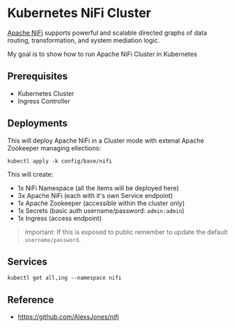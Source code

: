 # Kubernetes NiFi Cluster

[Apache NiFi](https://nifi.apache.org/) supports powerful and scalable directed graphs of data routing, transformation, and system mediation logic.

My goal is to show how to run Apache NiFi Cluster in Kubernetes

## Prerequisites

- Kubernetes Cluster
- Ingress Controller

## Deployments

This will deploy Apache NiFi in a Cluster mode with extenal Apache Zookeeper managing ellections:

```shell
kubectl apply -k config/base/nifi
```

This will create:

- 1x NiFi Namespace (all the items will be deployed here)
- 3x Apache NiFi (each with it's own Service endpoint)
- 1x Apache Zookeeper (accessible within the cluster only)
- 1x Secrets (basic auth username/password: `admin:admin`)
- 1x Ingress (access endpoint)

> Important: If this is exposed to public remember to update the default `username/password`.

## Services

```shell
kubectl get all,ing --namespace nifi
```


## Reference
- https://github.com/AlexsJones/nifi
